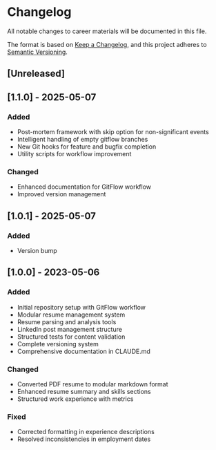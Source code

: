 # Changelog

All notable changes to career materials will be documented in this file.

The format is based on [Keep a Changelog](https://keepachangelog.com/en/1.0.0/),
and this project adheres to [Semantic Versioning](https://semver.org/spec/v2.0.0.html).

## [Unreleased]

## [1.1.0] - 2025-05-07
### Added
- Post-mortem framework with skip option for non-significant events
- Intelligent handling of empty gitflow branches
- New Git hooks for feature and bugfix completion
- Utility scripts for workflow improvement

### Changed
- Enhanced documentation for GitFlow workflow
- Improved version management


## [1.0.1] - 2025-05-07
### Added
- Version bump


## [1.0.0] - 2023-05-06
### Added
- Initial repository setup with GitFlow workflow
- Modular resume management system
- Resume parsing and analysis tools
- LinkedIn post management structure
- Structured tests for content validation
- Complete versioning system
- Comprehensive documentation in CLAUDE.md

### Changed
- Converted PDF resume to modular markdown format
- Enhanced resume summary and skills sections
- Structured work experience with metrics

### Fixed
- Corrected formatting in experience descriptions
- Resolved inconsistencies in employment dates